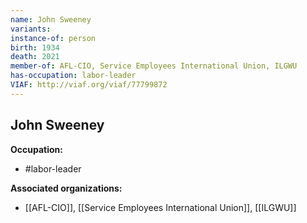 ```yaml
---
name: John Sweeney
variants: 
instance-of: person
birth: 1934
death: 2021
member-of: AFL-CIO, Service Employees International Union, ILGWU
has-occupation: labor-leader
VIAF: http://viaf.org/viaf/77799872
---
```

## John Sweeney

**Occupation:** 
- #labor-leader

**Associated organizations:** 
- [[AFL-CIO]], [[Service Employees International Union]], [[ILGWU]]